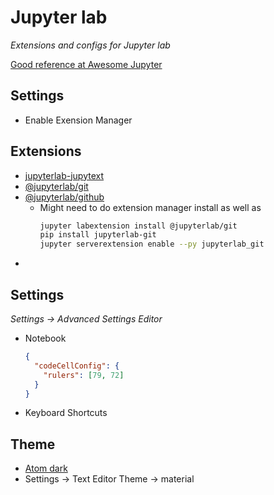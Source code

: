 # Jupyter lab

_Extensions and configs for Jupyter lab_

[Good reference at Awesome Jupyter](https://github.com/mauhai/awesome-jupyterlab)

## Settings

- Enable Exension Manager

## Extensions

- [jupyterlab-jupytext](https://github.com/mwouts/jupyterlab-jupytext)
- [@jupyterlab/git](https://github.com/jupyterlab/jupyterlab-git)
- [@jupyterlab/github](https://github.com/jupyterlab/jupyterlab-github)
  - Might need to do extension manager install as well as
    ```bash
    jupyter labextension install @jupyterlab/git
    pip install jupyterlab-git
    jupyter serverextension enable --py jupyterlab_git
    ```
-

## Settings

_Settings -> Advanced Settings Editor_

- Notebook
  ```json
  {
    "codeCellConfig": {
      "rulers": [79, 72]
    }
  }
  ```
- Keyboard Shortcuts

## Theme

- [Atom dark](https://github.com/BurglarBenson/Jupyter-Atom-Dark-Theme)
- Settings -> Text Editor Theme -> material
